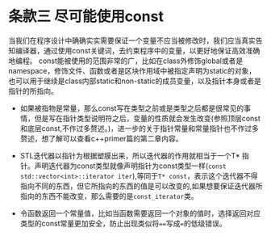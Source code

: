 # 条款三 尽可能使用const

当我们在程序设计中确确实实需要保证一个变量不应当被修改时，我们应当真实告知编译器，通过使用const关键词，去约束程序中的变量，以更好地保证高效准确地编程。
const能被使用的范围非常的广，比如在class外修饰global或者是namespace，修饰文件、函数或者是区块作用域中被指定声明为static的对象，也可以用于继续是class内部static和non-static的成员变量，以及指针本身或者是指针的所指向。

* 如果被指物是常量，那么const写在类型之前或是类型之后都是很常见的事情，但是写在指针类型说明符之后，变量的性质就会发生改变(参照顶层const和底层const,不作过多赘述。)，进一步的关于指针常量和常量指针也不作过多赘述，想了解可以查看c++primer篇的第二章内容。
* STL迭代器以指针为根据塑膜出来，所以迭代器的作用就相当于一个T* 指针。声明迭代器为const类型就像声明指针为const类型一样(`const std::vector<int>::iterator iter`),等同于`T* const`，表示这个迭代器不得指向不同的东西，但它所指向的东西的值是可以改变的,如果想要保证迭代器所指向的东西不能改变，那么需要的是`const_iterator`类。

* 令函数返回一个常量值，比如当函数需要返回一个对象的值时，选择返回对应类型的const常量更加安全，防止出现类似将`==`写成`=`的低级错误。


